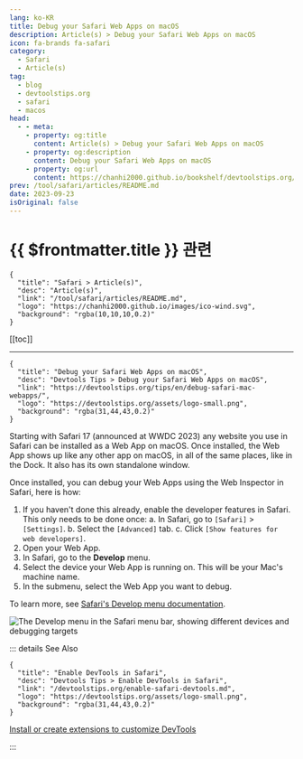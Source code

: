 ```yaml
---
lang: ko-KR
title: Debug your Safari Web Apps on macOS
description: Article(s) > Debug your Safari Web Apps on macOS
icon: fa-brands fa-safari
category: 
  - Safari
  - Article(s)
tag: 
  - blog
  - devtoolstips.org
  - safari
  - macos
head:  
  - - meta:
    - property: og:title
      content: Article(s) > Debug your Safari Web Apps on macOS
    - property: og:description
      content: Debug your Safari Web Apps on macOS
    - property: og:url
      content: https://chanhi2000.github.io/bookshelf/devtoolstips.org/debug-safari-mac-webapps.html
prev: /tool/safari/articles/README.md
date: 2023-09-23
isOriginal: false
---
```


# {{ $frontmatter.title }} 관련

```component VPCard
{
  "title": "Safari > Article(s)",
  "desc": "Article(s)",
  "link": "/tool/safari/articles/README.md",
  "logo": "https://chanhi2000.github.io/images/ico-wind.svg",
  "background": "rgba(10,10,10,0.2)"
}
```

[[toc]]

---

```component VPCard
{
  "title": "Debug your Safari Web Apps on macOS",
  "desc": "Devtools Tips > Debug your Safari Web Apps on macOS",
  "link": "https://devtoolstips.org/tips/en/debug-safari-mac-webapps/",
  "logo": "https://devtoolstips.org/assets/logo-small.png",
  "background": "rgba(31,44,43,0.2)"
}
```

Starting with Safari 17 (announced at WWDC 2023) any website you use in Safari can be installed as a Web App on macOS. Once installed, the Web App shows up like any other app on macOS, in all of the same places, like in the Dock. It also has its own standalone window.

Once installed, you can debug your Web Apps using the Web Inspector in Safari, here is how:

1. If you haven't done this already, enable the developer features in Safari. This only needs to be done once:
  a. In Safari, go to <VPIcon icon="iconfont icon-select"/>`[Safari]` > `[Settings]`.
  b. Select the <VPIcon icon="iconfont icon-select"/>`[Advanced]` tab.
  c. Click <VPIcon icon="iconfont icon-select"/>`[Show features for web developers]`.
2. Open your Web App.
3. In Safari, go to the **Develop** menu.
4. Select the device your Web App is running on. This will be your Mac's machine name.
5. In the submenu, select the Web App you want to debug.

To learn more, see [<VPIcon icon="fa-brands fa-apple"/>Safari's Develop menu documentation](https://developer.apple.com/documentation/safari-developer-tools/develop-menu).

![The Develop menu in the Safari menu bar, showing different devices and debugging targets](https://devtoolstips.org/assets/img/debug-safari-mac-webapps.png)

::: details See Also

```component VPCard
{
  "title": "Enable DevTools in Safari",
  "desc": "Devtools Tips > Enable DevTools in Safari",
  "link": "/devtoolstips.org/enable-safari-devtools.md",
  "logo": "https://devtoolstips.org/assets/logo-small.png",
  "background": "rgba(31,44,43,0.2)"
}
```

[Install or create extensions to customize DevTools](https://devtoolstips.org/tips/en/extend-devtools) <!-- TODO: add VPCard -->

:::
